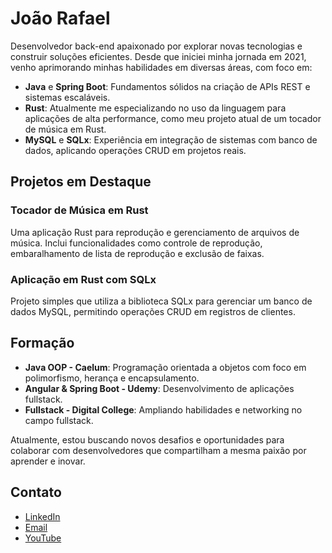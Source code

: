 # João Rafael

Desenvolvedor back-end apaixonado por explorar novas tecnologias e construir soluções eficientes. Desde que iniciei minha jornada em 2021, venho aprimorando minhas habilidades em diversas áreas, com foco em:

- **Java** e **Spring Boot**: Fundamentos sólidos na criação de APIs REST e sistemas escaláveis.
- **Rust**: Atualmente me especializando no uso da linguagem para aplicações de alta performance, como meu projeto atual de um tocador de música em Rust.
- **MySQL** e **SQLx**: Experiência em integração de sistemas com banco de dados, aplicando operações CRUD em projetos reais.

## Projetos em Destaque

### Tocador de Música em Rust
Uma aplicação Rust para reprodução e gerenciamento de arquivos de música. Inclui funcionalidades como controle de reprodução, embaralhamento de lista de reprodução e exclusão de faixas.

### Aplicação em Rust com SQLx
Projeto simples que utiliza a biblioteca SQLx para gerenciar um banco de dados MySQL, permitindo operações CRUD em registros de clientes.

## Formação
- **Java OOP - Caelum**: Programação orientada a objetos com foco em polimorfismo, herança e encapsulamento.
- **Angular & Spring Boot - Udemy**: Desenvolvimento de aplicações fullstack.
- **Fullstack - Digital College**: Ampliando habilidades e networking no campo fullstack.

Atualmente, estou buscando novos desafios e oportunidades para colaborar com desenvolvedores que compartilham a mesma paixão por aprender e inovar.

## Contato
- [LinkedIn](https://www.linkedin.com/in/joao-rafael-0a4a51248)
- [Email](mailto:rafaelsora0@gmail.com)
- [YouTube](https://www.youtube.com/@joaorafael-yk4ex)
